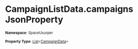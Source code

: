 # CampaignListData.campaigns JsonProperty

<small>**Namespace**: SpaceUsurper</small>

<small>**Property Type**: [List](https://docs.microsoft.com/en-us/dotnet/api/system.collections.generic.list-1?view=netframework-4.5)&lt;[CampaignData](../CampaignData.md)&gt;</small>

